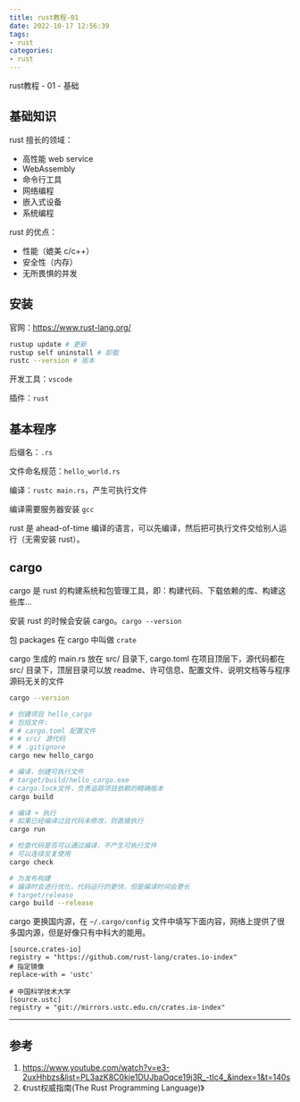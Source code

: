 ```yaml
---
title: rust教程-01
date: 2022-10-17 12:56:39
tags:
- rust
categories:
- rust
---
```


rust教程 - 01 - 基础

<!--more-->

## 基础知识

rust 擅长的领域：
- 高性能 web service
- WebAssembly
- 命令行工具
- 网络编程
- 嵌入式设备
- 系统编程

rust 的优点：
- 性能（媲美 c/c++）
- 安全性（内存）
- 无所畏惧的并发

## 安装

官网：https://www.rust-lang.org/

```bash
rustup update # 更新
rustup self uninstall # 卸载
rustc --version # 版本
```

开发工具：`vscode`

插件：`rust`

## 基本程序

后缀名：`.rs`

文件命名规范：`hello_world.rs`

编译：`rustc main.rs`，产生可执行文件

编译需要服务器安装 `gcc`

rust 是 ahead-of-time 编译的语言，可以先编译，然后把可执行文件交给别人运行（无需安装 rust）。

## cargo

cargo 是 rust 的构建系统和包管理工具，即：构建代码、下载依赖的库、构建这些库...

安装 rust 的时候会安装 cargo。`cargo --version`

包 packages 在 cargo 中叫做 `crate`

cargo 生成的 main.rs 放在 src/ 目录下, cargo.toml 在项目顶层下，源代码都在 src/ 目录下，顶层目录可以放 readme、许可信息、配置文件、说明文档等与程序源码无关的文件

```bash
cargo --version

# 创建项目 hello_cargo
# 包括文件:
# # cargo.toml 配置文件
# # src/ 源代码
# # .gitignore 
cargo new hello_cargo

# 编译，创建可执行文件
# target/build/hello_cargo.exe
# cargo.lock文件，负责追踪项目依赖的精确版本
cargo build

# 编译 + 执行
# 如果已经编译过且代码未修改，则直接执行
cargo run

# 检查代码是否可以通过编译，不产生可执行文件
# 可以连续反复使用
cargo check

# 为发布构建
# 编译时会进行优化，代码运行的更快，但是编译时间会更长
# target/release
cargo build --release
```

cargo 更换国内源，在 `~/.cargo/config` 文件中填写下面内容，网络上提供了很多国内源，但是好像只有中科大的能用。
```config
[source.crates-io]
registry = "https://github.com/rust-lang/crates.io-index"
# 指定镜像
replace-with = 'ustc'

# 中国科学技术大学
[source.ustc]
registry = "git://mirrors.ustc.edu.cn/crates.io-index"
```

---

## 参考
1. https://www.youtube.com/watch?v=e3-2uxHhbzs&list=PL3azK8C0kje1DUJbaOqce19j3R_-tIc4_&index=1&t=140s
2. 《rust权威指南(The Rust Programming Language)》